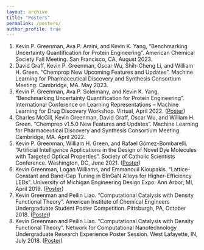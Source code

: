 ```yaml
---
layout: archive
title: "Posters"
permalink: /posters/
author_profile: true
---
```


1.	Kevin P. Greenman, Ava P. Amini, and Kevin K. Yang, “Benchmarking Uncertainty Quantification for Protein Engineering”. American Chemical Society Fall Meeting. San Francisco, CA, August 2023.
2.	David Graff, Kevin P. Greenman, Oscar Wu, Shih-Cheng Li, and William H. Green. “Chemprop New Upcoming Features and Updates”. Machine Learning for Pharmaceutical Discovery and Synthesis Consortium Meeting. Cambridge, MA. May 2023.
3.	Kevin P. Greenman, Ava P. Soleimany, and Kevin K. Yang, “Benchmarking Uncertainty Quantification for Protein Engineering”. International Conference on Learning Representations – Machine Learning for Drug Discovery Workshop. Virtual, April 2022. ([Poster](https://kevingreenman.github.io/files/2022_iclr_mldd_poster.pdf))
4.	Charles McGill, Kevin Greenman, David Graff, Oscar Wu, and William H. Green. “Chemprop v1.5.0 New Features and Updates”. Machine Learning for Pharmaceutical Discovery and Synthesis Consortium Meeting. Cambridge, MA. April 2022.
5.	Kevin P. Greenman, William H. Green, and Rafael Gómez-Bombarelli. “Artificial Intelligence Applications in the Design of Novel Dye Molecules with Targeted Optical Properties”. Society of Catholic Scientists Conference. Washington, DC, June 2021. ([Poster](https://kevingreenman.github.io/files/2021_scs_poster.pdf))
6.	Kevin Greenman, Logan Williams, and Emmanouil Kioupakis. “Lattice-Constant and Band-Gap Tuning in BInGaN Alloys for Higher-Efficiency LEDs”. University of Michigan Engineering Design Expo. Ann Arbor, MI, April 2019. ([Poster](https://kevingreenman.github.io/files/2019_design_expo_poster.pdf))
7.	Kevin Greenman and Peilin Liao. “Computational Catalysis with Density Functional Theory”. American Institute of Chemical Engineers Undergraduate Student Poster Competition. Pittsburgh, PA, October 2018. ([Poster](https://kevingreenman.github.io/files/2018_NCN_poster.pdf))
8.	Kevin Greenman and Peilin Liao. “Computational Catalysis with Density Functional Theory”. Network for Computational Nanotechnology Undergraduate Research Experience Poster Session. West Lafayette, IN, July 2018. ([Poster](https://kevingreenman.github.io/files/2018_NCN_poster.pdf))

